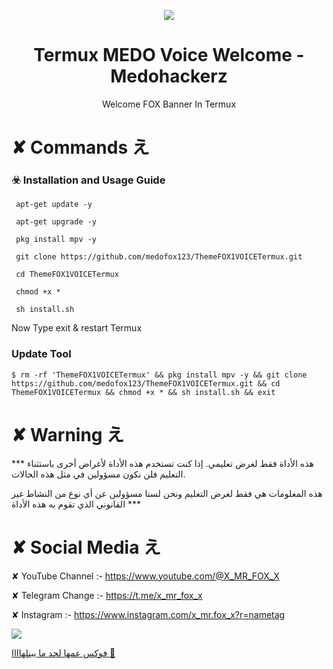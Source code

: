 <p align="center">
  <img src="https://encrypted-tbn0.gstatic.com/images?q=tbn:ANd9GcSJkdFJz1NZCrzRbX2hz7YJT4yOQ03gMBFuiw&usqp=CAU">  
</p>

<h1 align="center">Termux MEDO Voice Welcome -  Medohackerz</h1>
<p align="center">
  Welcome FOX Banner In Termux
</p>

# ✘ Commands え

### ☣️ Installation and Usage Guide
```
 apt-get update -y
```
```
 apt-get upgrade -y
```
```
 pkg install mpv -y
```
```
 git clone https://github.com/medofox123/ThemeFOX1VOICETermux.git
```
```
 cd ThemeFOX1VOICETermux
```
```
 chmod +x *
```
```
 sh install.sh
```
Now Type exit & restart Termux

### Update Tool
```
$ rm -rf 'ThemeFOX1VOICETermux' && pkg install mpv -y && git clone https://github.com/medofox123/ThemeFOX1VOICETermux.git && cd ThemeFOX1VOICETermux && chmod +x * && sh install.sh && exit
```



# ✘ Warning え

*** هذه الأداة فقط لغرض تعليمي. إذا كنت تستخدم هذه الأداة لأغراض أخرى باستثناء التعليم فلن نكون مسؤولين في مثل هذه الحالات.

هذه المعلومات هي فقط لغرض التعليم ونحن لسنا مسؤولين عن أي نوع من النشاط غير القانوني الذي تقوم به هذه الأداة ***


# ✘ Social Media え


✘ YouTube Channel :- https://www.youtube.com/@X_MR_FOX_X

✘ Telegram Change :- https://t.me/x_mr_fox_x

✘ Instagram :- https://www.instagram.com/x_mr.fox_x?r=nametag

<a href="https://www.instagram.com/x_mr.fox_x?r=nametag"><img src="https://img.shields.io/badge/Instagram-Mr.fox || medohackerz-blue.svg">

فوكس عمها لحد ما يبنلهاااا 🥱
